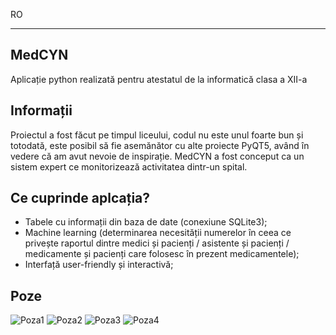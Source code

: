 RO

---

## MedCYN
Aplicație python realizată pentru atestatul de la informatică clasa a XII-a

## Informații
Proiectul a fost făcut pe timpul liceului, codul nu este unul foarte bun și totodată, este posibil să fie asemănător cu alte proiecte PyQT5, având în vedere că am avut nevoie de inspirație.
MedCYN a fost conceput ca un sistem expert ce monitorizează activitatea dintr-un spital.

## Ce cuprinde aplcația?
* Tabele cu informații din baza de date (conexiune SQLite3);
* Machine learning (determinarea necesității numerelor în ceea ce privește raportul dintre medici și pacienți / asistente și pacienți / medicamente și pacienți care folosesc în prezent medicamentele);
* Interfață user-friendly și interactivă;

## Poze
![Poza1](https://i.ibb.co/fNQ0Lns/Screenshot-1.png)
![Poza2](https://i.ibb.co/YW8xC0g/Screenshot-2.png)
![Poza3](https://i.ibb.co/X2C3KRH/Screenshot-3.png)
![Poza4](https://i.ibb.co/smLt2Rz/Screenshot-4.png)
